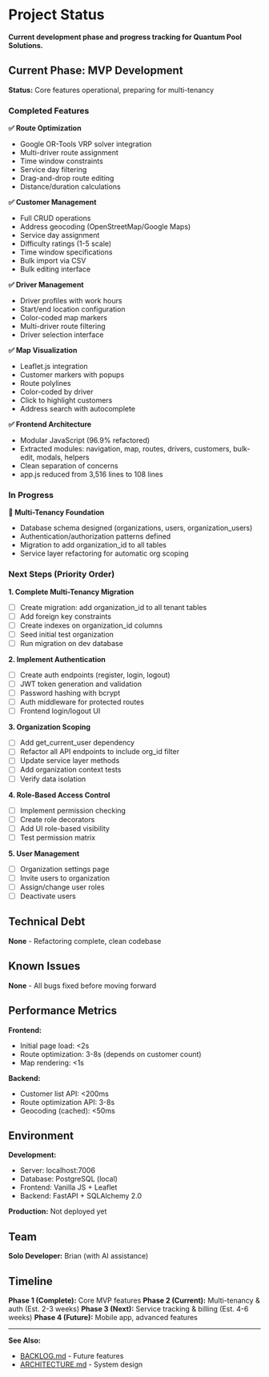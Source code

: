 # Project Status

**Current development phase and progress tracking for Quantum Pool Solutions.**

## Current Phase: MVP Development

**Status:** Core features operational, preparing for multi-tenancy

### Completed Features

**✅ Route Optimization**
- Google OR-Tools VRP solver integration
- Multi-driver route assignment
- Time window constraints
- Service day filtering
- Drag-and-drop route editing
- Distance/duration calculations

**✅ Customer Management**
- Full CRUD operations
- Address geocoding (OpenStreetMap/Google Maps)
- Service day assignment
- Difficulty ratings (1-5 scale)
- Time window specifications
- Bulk import via CSV
- Bulk editing interface

**✅ Driver Management**
- Driver profiles with work hours
- Start/end location configuration
- Color-coded map markers
- Multi-driver route filtering
- Driver selection interface

**✅ Map Visualization**
- Leaflet.js integration
- Customer markers with popups
- Route polylines
- Color-coded by driver
- Click to highlight customers
- Address search with autocomplete

**✅ Frontend Architecture**
- Modular JavaScript (96.9% refactored)
- Extracted modules: navigation, map, routes, drivers, customers, bulk-edit, modals, helpers
- Clean separation of concerns
- app.js reduced from 3,516 lines to 108 lines

### In Progress

**🔄 Multi-Tenancy Foundation**
- Database schema designed (organizations, users, organization_users)
- Authentication/authorization patterns defined
- Migration to add organization_id to all tables
- Service layer refactoring for automatic org scoping

### Next Steps (Priority Order)

**1. Complete Multi-Tenancy Migration**
- [ ] Create migration: add organization_id to all tenant tables
- [ ] Add foreign key constraints
- [ ] Create indexes on organization_id columns
- [ ] Seed initial test organization
- [ ] Run migration on dev database

**2. Implement Authentication**
- [ ] Create auth endpoints (register, login, logout)
- [ ] JWT token generation and validation
- [ ] Password hashing with bcrypt
- [ ] Auth middleware for protected routes
- [ ] Frontend login/logout UI

**3. Organization Scoping**
- [ ] Add get_current_user dependency
- [ ] Refactor all API endpoints to include org_id filter
- [ ] Update service layer methods
- [ ] Add organization context tests
- [ ] Verify data isolation

**4. Role-Based Access Control**
- [ ] Implement permission checking
- [ ] Create role decorators
- [ ] Add UI role-based visibility
- [ ] Test permission matrix

**5. User Management**
- [ ] Organization settings page
- [ ] Invite users to organization
- [ ] Assign/change user roles
- [ ] Deactivate users

## Technical Debt

**None** - Refactoring complete, clean codebase

## Known Issues

**None** - All bugs fixed before moving forward

## Performance Metrics

**Frontend:**
- Initial page load: <2s
- Route optimization: 3-8s (depends on customer count)
- Map rendering: <1s

**Backend:**
- Customer list API: <200ms
- Route optimization API: 3-8s
- Geocoding (cached): <50ms

## Environment

**Development:**
- Server: localhost:7006
- Database: PostgreSQL (local)
- Frontend: Vanilla JS + Leaflet
- Backend: FastAPI + SQLAlchemy 2.0

**Production:** Not deployed yet

## Team

**Solo Developer:** Brian (with AI assistance)

## Timeline

**Phase 1 (Complete):** Core MVP features
**Phase 2 (Current):** Multi-tenancy & auth (Est. 2-3 weeks)
**Phase 3 (Next):** Service tracking & billing (Est. 4-6 weeks)
**Phase 4 (Future):** Mobile app, advanced features

---

**See Also:**
- [BACKLOG.md](BACKLOG.md) - Future features
- [ARCHITECTURE.md](ARCHITECTURE.md) - System design
